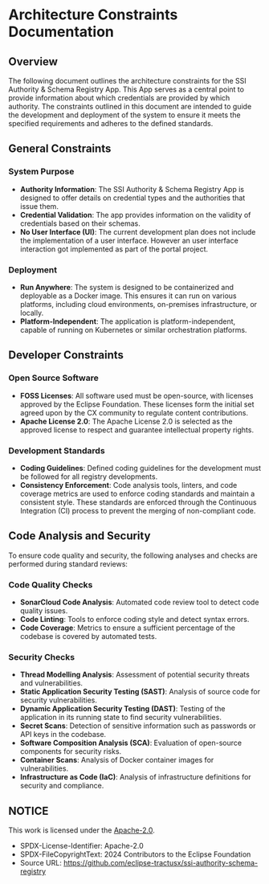 # Architecture Constraints Documentation

## Overview

The following document outlines the architecture constraints for the SSI Authority & Schema Registry App. This App serves as a central point to provide information about which credentials are provided by which authority. The constraints outlined in this document are intended to guide the development and deployment of the system to ensure it meets the specified requirements and adheres to the defined standards.

## General Constraints

### System Purpose

- **Authority Information**: The SSI Authority & Schema Registry App is designed to offer details on credential types and the authorities that issue them.
- **Credential Validation**: The app provides information on the validity of credentials based on their schemas.
- **No User Interface (UI)**: The current development plan does not include the implementation of a user interface. However an user interface interaction got implemented as part of the portal project.

### Deployment

- **Run Anywhere**: The system is designed to be containerized and deployable as a Docker image. This ensures it can run on various platforms, including cloud environments, on-premises infrastructure, or locally.
- **Platform-Independent**: The application is platform-independent, capable of running on Kubernetes or similar orchestration platforms.

## Developer Constraints

### Open Source Software

- **FOSS Licenses**: All software used must be open-source, with licenses approved by the Eclipse Foundation. These licenses form the initial set agreed upon by the CX community to regulate content contributions.
- **Apache License 2.0**: The Apache License 2.0 is selected as the approved license to respect and guarantee intellectual property rights.

### Development Standards

- **Coding Guidelines**: Defined coding guidelines for the development must be followed for all registry developments.
- **Consistency Enforcement**: Code analysis tools, linters, and code coverage metrics are used to enforce coding standards and maintain a consistent style. These standards are enforced through the Continuous Integration (CI) process to prevent the merging of non-compliant code.

## Code Analysis and Security

To ensure code quality and security, the following analyses and checks are performed during standard reviews:

### Code Quality Checks

- **SonarCloud Code Analysis**: Automated code review tool to detect code quality issues.
- **Code Linting**: Tools to enforce coding style and detect syntax errors.
- **Code Coverage**: Metrics to ensure a sufficient percentage of the codebase is covered by automated tests.

### Security Checks

- **Thread Modelling Analysis**: Assessment of potential security threats and vulnerabilities.
- **Static Application Security Testing (SAST)**: Analysis of source code for security vulnerabilities.
- **Dynamic Application Security Testing (DAST)**: Testing of the application in its running state to find security vulnerabilities.
- **Secret Scans**: Detection of sensitive information such as passwords or API keys in the codebase.
- **Software Composition Analysis (SCA)**: Evaluation of open-source components for security risks.
- **Container Scans**: Analysis of Docker container images for vulnerabilities.
- **Infrastructure as Code (IaC)**: Analysis of infrastructure definitions for security and compliance.

## NOTICE

This work is licensed under the [Apache-2.0](https://www.apache.org/licenses/LICENSE-2.0).

- SPDX-License-Identifier: Apache-2.0
- SPDX-FileCopyrightText: 2024 Contributors to the Eclipse Foundation
- Source URL: <https://github.com/eclipse-tractusx/ssi-authority-schema-registry>
